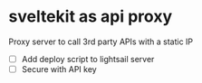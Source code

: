 # sveltekit as api proxy

Proxy server to call 3rd party APIs with a static IP

- [ ] Add deploy script to lightsail server
- [ ] Secure with API key
